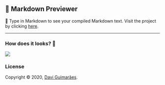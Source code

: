 ## :card_index: Markdown Previewer

:page_facing_up: Type in Markdown to see your compiled Markdown text. Visit the project by clicking [here](https://eudavi-markdown-previewer.netlify.com/).

***

### How does it looks? :thinking:

![](https://i.imgur.com/mwO5ZMd.png)

### License

Copyright © 2020, [Davi Guimarães](https://github.com/davigl).
